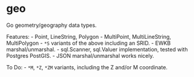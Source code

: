 # geo

Go geometry/geography data types.

Features:
    - Point, LineString, Polygon
    - MultiPoint, MultiLineString, MultiPolygon
    - `*S` variants of the above including an SRID.
    - EWKB marshal/unmarshal.
    - sql.Scanner, sql.Valuer implementation, tested with Postgres PostGIS.
    - JSON marshal/unmarshal works nicely.

To Do:
    - `*M`, `*Z`, `*ZM` variants, including the Z and/or M coordinate.
